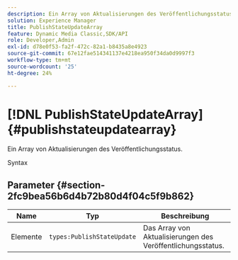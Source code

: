 ```yaml
---
description: Ein Array von Aktualisierungen des Veröffentlichungsstatus.
solution: Experience Manager
title: PublishStateUpdateArray
feature: Dynamic Media Classic,SDK/API
role: Developer,Admin
exl-id: d78e0f53-fa2f-472c-82a1-b8435a8e4923
source-git-commit: 67e12fae514341137e4218ea950f34da0d9997f3
workflow-type: tm+mt
source-wordcount: '25'
ht-degree: 24%

---
```


# [!DNL PublishStateUpdateArray]{#publishstateupdatearray}

Ein Array von Aktualisierungen des Veröffentlichungsstatus.

Syntax

## Parameter {#section-2fc9bea56b6d4b72b80d4f04c5f9b862}

| Name | Typ | Beschreibung |
|---|---|---|
| Elemente | `types:PublishStateUpdate` | Das Array von Aktualisierungen des Veröffentlichungsstatus. |
